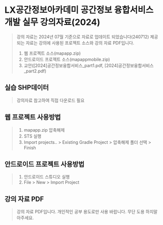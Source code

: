 # LX공간정보아카데미 공간정보 융합서비스 개발 실무 강의자료(2024)
> 강의 자료는 2024년 07월 기준으로 자료로 업데이트 되었습니다(240712)
> 제공되는 자료는 강의에 사용된 프로젝트 소스와 강의 자료 PDF입니다.
>    1. 웹 프로젝트 소스(mapapp.zip)
>    2. 안드로이드 프로젝트 소스(mapappmobile.zip)
>    3. 교안([2024]공간정보융합서비스_part1.pdf, [2024]공간정보융합서비스_part2.pdf)

## 실습 SHP데이터
> 강의자료 참고하여 직접 다운로드 필요
 
## 웹 프로젝트 사용방법
> 1. mapapp.zip 압축해제
> 1. STS 실행
> 2. Import projects.. > Existing Gradle Project  > 압축해제 폴더 선택 > Finish

## 안드로이드 프로젝트 사용방법
> 1. 안드로이드 스튜디오 실행
> 2. File > New > Import Project

## 강의 자료 PDF 
> 강의 자료 PDF입니다.
> 개인적인 공부 용도로만 사용 바랍니다.
> 무단 도용 하지말아주세요.
